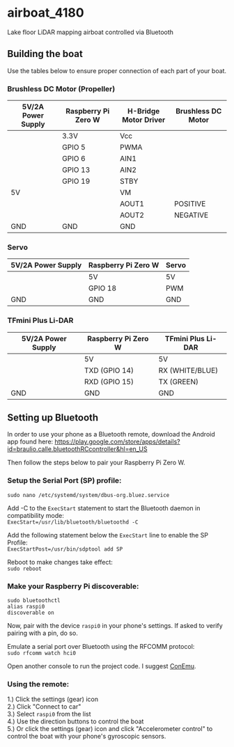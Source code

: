 # airboat_4180
Lake floor LiDAR mapping airboat controlled via Bluetooth

## Building the boat
Use the tables below to ensure proper connection of each part of your boat.

### Brushless DC Motor (Propeller)
| 5V/2A Power Supply | Raspberry Pi Zero W | H-Bridge Motor Driver | Brushless DC Motor |
|--------------------|---------------------|-----------------------|--------------------|
|                    | 3.3V                | Vcc                   |                    |
|                    | GPIO 5              | PWMA                  |                    |
|                    | GPIO 6              | AIN1                  |                    |
|                    | GPIO 13             | AIN2                  |                    |
|                    | GPIO 19             | STBY                  |                    |
| 5V                 |                     | VM                    |                    |
|                    |                     | AOUT1                 | POSITIVE           |
|                    |                     | AOUT2                 | NEGATIVE           |
| GND                | GND                 | GND                   |                    |

### Servo
| 5V/2A Power Supply | Raspberry Pi Zero W | Servo |
|--------------------|---------------------|-------|
|                    | 5V                  | 5V    |
|                    | GPIO 18             | PWM   |
| GND                | GND                 | GND   |

### TFmini Plus Li-DAR
| 5V/2A Power Supply | Raspberry Pi Zero W | TFmini Plus Li-DAR |
|--------------------|---------------------|--------------------|
|                    | 5V                  | 5V                 |
|                    | TXD (GPIO 14)       | RX (WHITE/BLUE)    |
|                    | RXD (GPIO 15)       | TX (GREEN)         |
| GND                | GND                 | GND                |

## Setting up Bluetooth
In order to use your phone as a Bluetooth remote, download the Android app found here: https://play.google.com/store/apps/details?id=braulio.calle.bluetoothRCcontroller&hl=en_US

Then follow the steps below to pair your Raspberry Pi Zero W.

### Setup the Serial Port (SP) profile:
`sudo nano /etc/systemd/system/dbus-org.bluez.service`

Add -C to the `ExecStart` statement to start the Bluetooth daemon in compatibility mode:\
`ExecStart=/usr/lib/bluetooth/bluetoothd -C`

Add the following statement below the `ExecStart` line to enable the SP Profile:\
`ExecStartPost=/usr/bin/sdptool add SP`

Reboot to make changes take effect:\
`sudo reboot`

### Make your Raspberry Pi discoverable:
`sudo bluetoothctl`\
`alias raspi0`\
`discoverable on`

Now, pair with the device `raspi0` in your phone's settings. If asked to verify pairing with a pin, do so.

Emulate a serial port over Bluetooth using the RFCOMM protocol:\
`sudo rfcomm watch hci0`

Open another console to run the project code. I suggest [ConEmu](https://conemu.github.io/).

### Using the remote:
1.) Click the settings (gear) icon\
2.) Click "Connect to car"\
3.) Select `raspi0` from the list\
4.) Use the direction buttons to control the boat\
5.) Or click the settings (gear) icon and click "Accelerometer control" to control the boat with your phone's gyroscopic sensors.
